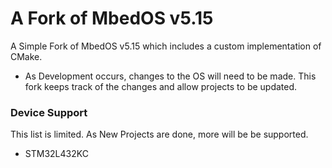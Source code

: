 # A Fork of MbedOS v5.15

A Simple Fork of MbedOS v5.15 which includes a custom implementation of CMake. 
* As Development occurs, changes to the OS will need to be made. This fork keeps track of the changes and allow projects to be updated. 

### Device Support
This list is limited. As New Projects are done, more will be be supported. 

* STM32L432KC
